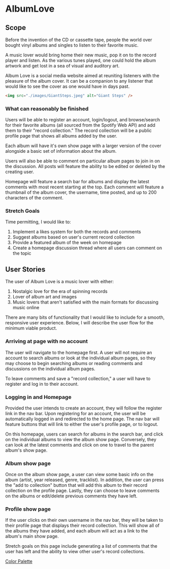 # AlbumLove

## Scope

Before the invention of the CD or cassette tape, people the world over bought vinyl albums and singles to listen to their favorite music.

A music lover would bring home their new music, pop it on to the record player and listen. As the various tunes played, one could hold the album artwork and get lost in a sea of visual and auditory art. 

Album Love is a social media website aimed at reuniting listeners with the pleasure of the album cover. It can be a companion to any listener that would like to see the cover as one would have in days past.

```html
<img src="./images/GiantSteps.jpeg" alt="Giant Steps" />
```
### What can reasonably be finished

Users will be able to register an account, login/logout, and browse/search for their favorite albums (all sourced from the Spotify Web API) and add them to their "record collection." The record collection will be a public profile page that shows all albums added by the user. 

Each album will have it's own show page with a larger version of the cover alongside a basic set of information about the album.

Users will also be able to comment on particular album pages to join in on the discussion. All posts will feature the ability to be edited or deleted by the creating user.

Homepage will feature a search bar for albums and display the latest comments with most recent starting at the top. Each comment will feature a thumbnail of the album cover, the username, time posted, and up to 200 characters of the comment.

### Stretch Goals

Time permitting, I would like to:

1. Implement a likes system for both the records and comments
2. Suggest albums based on user's current record collection
3. Provide a featured album of the week on homepage
4. Create a homepage discussion thread where all users can comment on the topic


## User Stories

The user of Album Love is a music lover with either:

1. Nostalgic love for the era of spinning records
2. Lover of album art and images
3. Music lovers that aren't satisfied with the main formats for discussing music online

There are many bits of functionality that I would like to include for a smooth, responsive user experience. Below, I will describe the user flow for the minimum viable product.

### Arriving at page with no account

The user will navigate to the homepage first. A user will not require an account to search albums or look at the individual album pages, so they may choose to begin searching albums or reading comments and discussions on the individual album pages. 

To leave comments and save a "record collection," a user will have to register and log in to their account.

### Logging in and Homepage

Provided the user intends to create an account, they will follow the register link in the nav bar. Upon registering for an account, the user will be automatically logged in and redirected to the home page. The nav bar will feature buttons that will link to either the user's profile page, or to logout. 

On this homepage, users can search for albums in the search bar, and click on the individual albums to view the album show page. Conversely, they can look at the latest comments and click on one to travel to the parent album's show page.

### Album show page

Once on the album show page, a user can view some basic info on the album (artist, year released, genre, tracklist). In addition, the user can press the "add to collection" button that will add this album to their record collection on the profile page. Lastly, they can choose to leave comments on the albums or edit/delete previous comments they have left.

### Profile show page

If the user clicks on their own username in the nav bar, they will be taken to their profile page that displays their record collection. This will show all of the albums they have added, and each album will act as a link to the album's main show page. 

Stretch goals on this page include generating a list of comments that the user has left and the ability to view other user's record collections.

[Color Palette](https://coolors.co/d64236-e46947-e89c6e-e1c5a1-7b9d97-2c818c-1e6982-163251)

